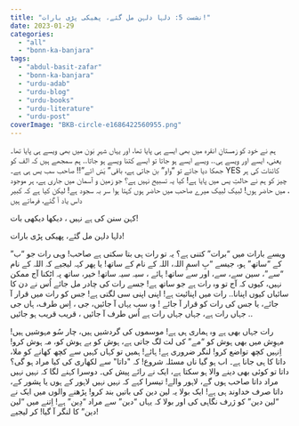 ```yaml
---
title: "نشست 5: دلہا دلہن مل گئے، پھیکی پڑی بارات!"
date: 2023-01-29
categories: 
  - "all"
  - "bonn-ka-banjara"
tags: 
  - "abdul-basit-zafar"
  - "bonn-ka-banjara"
  - "urdu-adab"
  - "urdu-blog"
  - "urdu-books"
  - "urdu-literature"
  - "urdu-post"
coverImage: "BKB-circle-e1686422560955.png"
---
```


ہم نے خود کو زمستانِ انقرہ میں بھی ایسے ہی پایا تھا، اور یہاں شہرِ بَون میں بھی ویسے ہی پایا تھا۔ یعنی، ایسے اور ویسے ہی.. ویسے ایسے ہو جاتا تو ایسے کتنا ویسے ہو جاتا.. ہم سمجھے ہیں کہ الف کو جھکا دیا جائے تو “واو” بن جاتی ہے، باقی” یَسّ ائے”!! صاحب سب یس ہی ہے۔ YES کائنات کی ہر چیز کو ہم نے حالتِ یس میں پایا ہے! کیا یہ تسبیح نہیں ہے؟ جو زمین و آسمان میں جاری ہے، ہر موجود ، میں حاضر ہوں! لبیک لبیک میرے صاحب میں حاضر ہوں کہتا ہوا سر بہ سجود ہے! لیکن کیا ہے کہ کبیر داس یاد آ گئے، فرماتے ہیں

کہن سنن کی ہے نہیں ، دیکھا دیکھی بات!

دلہا دلہن مل گئے، پھیکی پڑی بارات!

ویسے بارات میں “برات” کتنی ہے؟ یہ تو رات ہی بتا سکتی ہے صاحب! وہی رات جو “ب” کے “ساتھ” ہو، جیسے “بِ اسمِ اللہ، اللہ کے نام کے ساتھ! یا پھر کہہ لیجیے کہ اللہ کے نام “سے”، سین سے، سے، اور سے ساتھ! ہائے ، سیہ سیہ ساتھ! خیر، ساتھ پہ اٹکنا آج ممکن نہیں، کیوں کہ آج تو وہ رات ہے جو ساتھ ہے! جسے رات کی چادر مل جائے اُس نے دن کا سائباں کیوں اپنانا.. رات میں اپنائیت ہے! اپنی اپنی سی لگتی ہے! جس کو رات میں قرار آ جائے، یا جس کی رات کو قرار آ جائے ! وہ سب یہاں آ جائیں، جی ، اِس طرف، ہاں جی جہاں رات ہے، جہاں جہاں رات ہے اُس طرف آ جائیں ، قریب قریب ہو جائیں ..

رات جہاں بھی ہے وہ ہماری ہی ہے! موسموں کی گردشیں ہیں، چار سُو مہوشیں ہیں! مہوِش میں بھی ہوش کو “مے” کی لت لگ جاتی ہے، ہوش کو بے ہوش کو، مہ ہوش کرو! اِنہیں کچھ تواضع کرو! لنگر ضروری ہے! ہائے! ہمیں تو کہاں کہیں سے کچھ کھانے کو ملا، داتا کا ہی جانا ہے۔ اب ہو گیا ناں مسئلہ شروع! کہ "داتا" سے لکھاری کی کیا مراد ہو گی؟ داتا تو کوئی بھی دینے والا ہو سکتا ہے، ایک نے رائے پیش کی۔ دوسرا کہنے لگا کہ نہیں نہیں مراد داتا صاحب ہوں گے، لاہور والے! تیسرا کہے کہ نہیں نہیں لاہور کے ہوں یا پشور کے، داتا صرف خداوند ہی ہے! ایک بولا یہ لین دین کی باتیں بند کرو! پڑھنے والوں میں ایک نے “لین دین” کو ژرف نگاہی کی اور بولا کہ یہاں “دین” سے مراد “دِین” ہے! اِتنے میں “لین دین” کا لنگر آ گیا! کر لیجیے!
